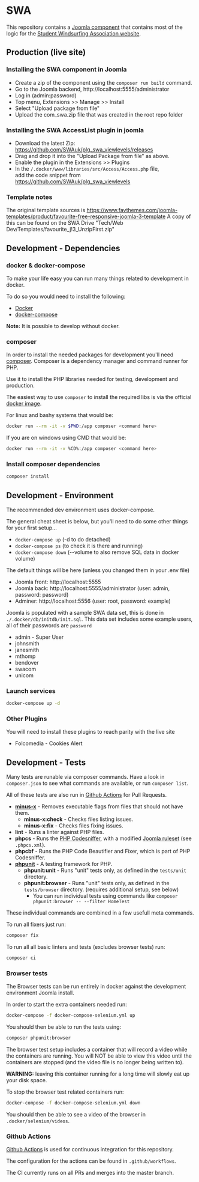 # SWA

This repository contains a [Joomla component](https://docs.joomla.org/Component) that contains most of the logic for the [Student Windsurfing Association website](https://www.studentwindsurfing.co.uk/).

## Production (live site)

### Installing the SWA component in Joomla

* Create a zip of the component using the `composer run build` command.
* Go to the Joomla backend, http://localhost:5555/administrator
* Log in (admin:password)
* Top menu, Extensions >> Manage >> Install
* Select "Upload package from file"
* Upload the com_swa.zip file that was created in the root repo folder

### Installing the SWA AccessList plugin in joomla

* Download the latest Zip:\
https://github.com/SWAuk/plg_swa_viewlevels/releases
* Drag and drop it into the "Upload Package from file" as above.
* Enable the plugin in the Extensions >> Plugins
* In the `/.docker/www/libraries/src/Access/Access.php` file, \
add the code snippet from https://github.com/SWAuk/plg_swa_viewlevels

### Template notes

The original template sources is https://www.favthemes.com/joomla-templates/product/favourite-free-responsive-joomla-3-template
A copy of this can be found on the SWA Drive "Tech/Web Dev/Templates/favourite_j!3_UnzipFirst.zip"

## Development - Dependencies

### docker & docker-compose

To make your life easy you can run many things related to development in docker.

To do so you would need to install the following:

* [Docker](https://docs.docker.com/install/)
* [docker-compose](https://docs.docker.com/compose/install/)

**Note:** It is possible to develop without docker.

### composer

In order to install the needed packages for development you'll need [composer](https://getcomposer.org/download/).
Composer is a dependency manager and command runner for PHP.

Use it to install the PHP libraries needed for testing, development and production.

The easiest way to use `composer` to install the required libs is via the official [docker image](https://hub.docker.com/_/composer).

For linux and bashy systems that would be:

```sh
docker run --rm -it -v $PWD:/app composer <command here>
```

If you are on windows using CMD that would be:

```sh
docker run --rm -it -v %CD%:/app composer <command here>
```

### Install composer dependencies

```sh
composer install
```

## Development - Environment

The recommended dev environment uses docker-compose.

The general cheat sheet is below, but you'll need to do some other things for your first setup...

* `docker-compose up` (-d to do detached)
* `docker-compose ps` (to check it is there and running)
* `docker-compose down` (--volume to also remove SQL data in docker volume)

The default things will be here (unless you changed them in your .env file)

* Joomla front: http://localhost:5555
* Joomla back: http://localhost:5555/administrator (user: admin, password: password)
* Adminer: http://localhost:5556 (user: root, password: example)

Joomla is populated with a sample SWA data set, this is done in `./.docker/db/initdb/init.sql`.
This data set includes some example users, all of their passwords are `password`

* admin - Super User
* johnsmith
* janesmith
* mthomp
* bendover
* swacom
* unicom

### Launch services

```sh
docker-compose up -d
```

### Other Plugins

You will need to install these plugins to reach parity with the live site

* Folcomedia - Cookies Alert

## Development - Tests

Many tests are runable via composer commands.
Have a look in `composer.json` to see what commands are available, or run `composer list`.

All of these tests are also run in [Github Actions](https://github.com/features/actions) for Pull Requests.

* **[minus-x](https://github.com/wikimedia/mediawiki-tools-minus-x)** - Removes executable flags from files that should not have them.
  * **minus-x:check** - Checks files listing issues.
  * **minus-x:fix** - Checks files fixing issues.
* **lint** - Runs a linter against PHP files.
* **phpcs** - Runs the [PHP Codesniffer](https://github.com/squizlabs/PHP_CodeSniffer), with a modified [Joomla ruleset](https://docs.joomla.org/Joomla_CodeSniffer) (see `.phpcs.xml`).
* **phpcbf** - Runs the PHP Code Beautifier and Fixer, which is part of PHP Codesniffer.
* **[phpunit](https://phpunit.de/)** - A testing framework for PHP.
  * **phpunit:unit** - Runs "unit" tests only, as defined in the `tests/unit` directory.
  * **phpunit:browser** - Runs "unit" tests only, as defined in the `tests/browser` directory. (requires additional setup, see below)
    * You can run individual tests using commands like `composer phpunit:browser -- --filter HomeTest`

These individual commands are combined in a few usefull meta commands.

To run all fixers just run:

```sh
composer fix
```

To run all all basic linters and tests (excludes browser tests) run:

```sh
composer ci
```

### Browser tests

The Browser tests can be run entirely in docker against the development environment Joomla install.

In order to start the extra containers needed run:

```sh
docker-compose -f docker-compose-selenium.yml up
```

You should then be able to run the tests using:

```sh
composer phpunit:browser
```

The browser test setup includes a container that will record a video while the containers are running.
You will NOT be able to view this video until the containers are stopped (and the video file is no longer being written to).

**WARNING:** leaving this container running for a long time will slowly eat up your disk space.

To stop the browser test related containers run:

```sh
docker-compose -f docker-compose-selenium.yml down
```

You should then be able to see a video of the browser in `.docker/selenium/videos`.

### Github Actions

[Github Actions](https://github.com/features/actions) is used for continuous integration for this repository.

The configuration for the actions can be found in `.github/workflows`.

The CI currently runs on all PRs and merges into the master branch.
